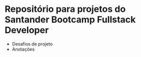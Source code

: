 # Repositório para projetos do Santander Bootcamp Fullstack Developer
 - Desafios de projeto
 - Anotações

